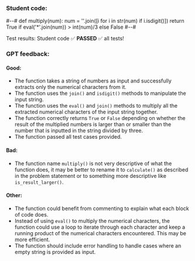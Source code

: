 ### Student code: 

#--#
def multiply(num):
    num = ''.join([i for i in str(num) if i.isdigit()])
    return True if eval('*'.join(num)) > int(num)/3 else False
#--#

 Test results: 
Student code :white_check_mark: **PASSED** :white_check_mark:  all tests!  



 ### GPT feedback: 

#### Good:
- The function takes a string of numbers as input and successfully extracts only the numerical characters from it.
- The function uses the `join()` and `isdigit()` methods to manipulate the input string.
- The function uses the `eval()` and `join()` methods to multiply all the extracted numerical characters of the input string together.
- The function correctly returns `True` or `False` depending on whether the result of the multiplied numbers is larger than or smaller than the number that is inputted in the string divided by three.
- The function passed all test cases provided.

#### Bad:
- The function name `multiply()` is not very descriptive of what the function does, it may be better to rename it to `calculate()` as described in the problem statement or to something more descriptive like `is_result_larger()`.

#### Other:
- The function could benefit from commenting to explain what each block of code does.
- Instead of using `eval()` to multiply the numerical characters, the function could use a loop to iterate through each character and keep a running product of the numerical characters encountered. This may be more efficient.
- The function should include error handling to handle cases where an empty string is provided as input.
